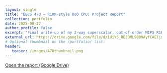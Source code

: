 ```yaml
---
layout: single
title: "EECS 470 — R10K-style OoO CPU: Project Report"
collection: portfolio
date: 2025-08-27
author_profile: false
excerpt: "Final write-up of my 2-way superscalar, out-of-order MIPS R10K-style CPU (BTB, predictor, LSQ, etc.)."
external_url: https://drive.google.com/file/d/1UiYS_REJDML9809AyfCAEljxD0NIjoIG/view?usp=sharing
# Optional thumbnail on the /portfolio/ list:
header:
   teaser: /images/470thumbnail.png
---
```


<p><a class="btn btn--primary" href="{{ page.external_url }}" target="_blank" rel="noopener">
  Open the report (Google Drive)
</a></p>
